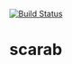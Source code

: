 [![Build Status](https://travis-ci.org/ThoughtWorksIoTGurgaon/scarab.svg?branch=master)](https://travis-ci.org/ThoughtWorksIoTGurgaon/scarab)
# scarab
